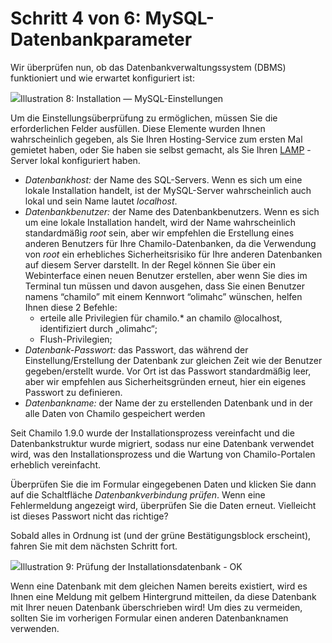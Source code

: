 # Schritt 4 von 6: MySQL-Datenbankparameter

Wir überprüfen nun, ob das Datenbankverwaltungssystem \(DBMS\) funktioniert und wie erwartet konfiguriert ist:

![](../../../../.gitbook/assets/images7%20%287%29.png)Illustration 8: Installation — MySQL-Einstellungen

Um die Einstellungsüberprüfung zu ermöglichen, müssen Sie die erforderlichen Felder ausfüllen. Diese Elemente wurden Ihnen wahrscheinlich gegeben, als Sie Ihren Hosting-Service zum ersten Mal gemietet haben, oder Sie haben sie selbst gemacht, als Sie Ihren [LAMP](http://fr.wikipedia.org/wiki/LAMP) -Server lokal konfiguriert haben.

* _Datenbankhost:_ der Name des SQL-Servers. Wenn es sich um eine lokale Installation handelt, ist der MySQL-Server wahrscheinlich auch lokal und sein Name lautet _localhost_.
* _Datenbankbenutzer:_  der Name des Datenbankbenutzers. Wenn es sich um eine lokale Installation handelt, wird der Name wahrscheinlich standardmäßig _root_ sein, aber wir empfehlen die Erstellung eines anderen Benutzers für Ihre Chamilo-Datenbanken, da die Verwendung von _root_ ein erhebliches Sicherheitsrisiko für Ihre anderen Datenbanken auf diesem Server darstellt. In der Regel können Sie über ein Webinterface einen neuen Benutzer erstellen, aber wenn Sie dies im Terminal tun müssen und davon ausgehen, dass Sie einen Benutzer namens “chamilo” mit einem Kennwort “olimahc” wünschen, helfen Ihnen diese 2 Befehle:
  * erteile alle Privilegien für chamilo.\* an chamilo @localhost, identifiziert durch „olimahc“;
  * Flush-Privilegien;
* _Datenbank-Passwort:_ das Passwort, das während der Einstellung/Erstellung der Datenbank zur gleichen Zeit wie der Benutzer gegeben/erstellt wurde. Vor Ort ist das Passwort standardmäßig leer, aber wir empfehlen aus Sicherheitsgründen erneut, hier ein eigenes Passwort zu definieren.
* _Datenbankname:_ der Name der zu erstellenden Datenbank und in der alle Daten von Chamilo gespeichert werden

Seit Chamilo 1.9.0 wurde der Installationsprozess vereinfacht und die Datenbankstruktur wurde migriert, sodass nur eine Datenbank verwendet wird, was den Installationsprozess und die Wartung von Chamilo-Portalen erheblich vereinfacht.

Überprüfen Sie die im Formular eingegebenen Daten und klicken Sie dann auf die Schaltfläche _Datenbankverbindung prüfen_. Wenn eine Fehlermeldung angezeigt wird, überprüfen Sie die Daten erneut. Vielleicht ist dieses Passwort nicht das richtige?

Sobald alles in Ordnung ist \(und der grüne Bestätigungsblock erscheint\), fahren Sie mit dem nächsten Schritt fort.

![](../../../../.gitbook/assets/images9%20%287%29.png)Illustration 9: Prüfung der Installationsdatenbank - OK

Wenn eine Datenbank mit dem gleichen Namen bereits existiert, wird es Ihnen eine Meldung mit gelbem Hintergrund mitteilen, da diese Datenbank mit Ihrer neuen Datenbank überschrieben wird! Um dies zu vermeiden, sollten Sie im vorherigen Formular einen anderen Datenbanknamen verwenden.

